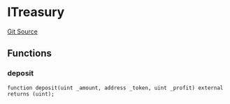 # ITreasury
[Git Source](https://github.com/KlimaDAO/klimadao-solidity/blob/b98fc1e8b7dcf2a7b80bbaba384c8c84431739fc/src/protocol/pKLIMA/ExercisepKLIMA.sol)


## Functions
### deposit


```solidity
function deposit(uint _amount, address _token, uint _profit) external returns (uint);
```

